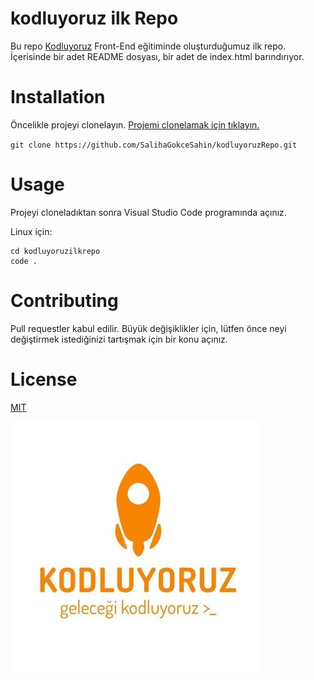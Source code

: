 # kodluyoruz ilk Repo

Bu repo [Kodluyoruz](https://www.kodluyoruz.org/) Front-End eğitiminde oluşturduğumuz ilk repo. İçerisinde bir adet
README dosyası, bir adet de index.html barındırıyor.


# Installation

Öncelikle projeyi clonelayın. [Projemi clonelamak için tıklayın.](https://github.com/SalihaGokceSahin/kodluyoruzRepo.git)

`git clone https://github.com/SalihaGokceSahin/kodluyoruzRepo.git`


# Usage

Projeyi cloneladıktan sonra Visual Studio Code programında açınız.

Linux için:

```
cd kodluyoruzilkrepo
code . 
```


# Contributing

Pull requestler kabul edilir. Büyük değişiklikler için, lütfen önce neyi değiştirmek
istediğinizi tartışmak için bir konu açınız.

# License

[MIT](https://www.mit.edu/)

![Kodluyoruz Logo](https://raw.githubusercontent.com/Kodluyoruz/taskforce/git/git/markdown-nedir-nasil-kullaniriz-/figures/kodluyoruz_logo.jpg)



